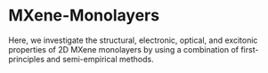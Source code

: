 # MXene-Monolayers
Here, we investigate the structural, electronic, optical, and excitonic properties of 2D MXene monolayers by using a combination of first-principles and semi-empirical methods. 
